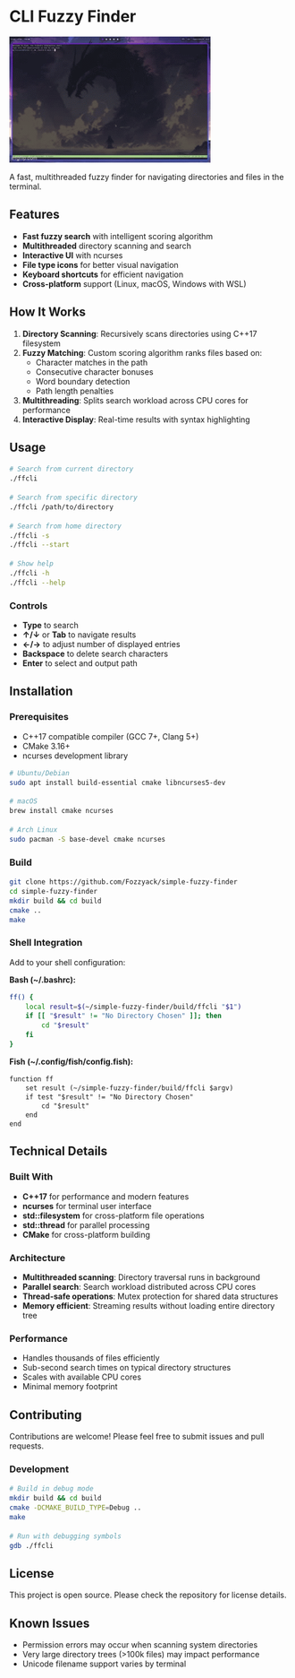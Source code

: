 # CLI Fuzzy Finder

![Demo](./demo.gif)

A fast, multithreaded fuzzy finder for navigating directories and files in the terminal.

## Features

- **Fast fuzzy search** with intelligent scoring algorithm
- **Multithreaded** directory scanning and search
- **Interactive UI** with ncurses
- **File type icons** for better visual navigation
- **Keyboard shortcuts** for efficient navigation
- **Cross-platform** support (Linux, macOS, Windows with WSL)

## How It Works

1. **Directory Scanning**: Recursively scans directories using C++17 filesystem
2. **Fuzzy Matching**: Custom scoring algorithm ranks files based on:
   - Character matches in the path
   - Consecutive character bonuses
   - Word boundary detection
   - Path length penalties
3. **Multithreading**: Splits search workload across CPU cores for performance
4. **Interactive Display**: Real-time results with syntax highlighting

## Usage

```bash
# Search from current directory
./ffcli

# Search from specific directory
./ffcli /path/to/directory

# Search from home directory
./ffcli -s
./ffcli --start

# Show help
./ffcli -h
./ffcli --help
```

### Controls
- **Type** to search
- **↑/↓** or **Tab** to navigate results
- **←/→** to adjust number of displayed entries
- **Backspace** to delete search characters
- **Enter** to select and output path

## Installation

### Prerequisites
- C++17 compatible compiler (GCC 7+, Clang 5+)
- CMake 3.16+
- ncurses development library

```bash
# Ubuntu/Debian
sudo apt install build-essential cmake libncurses5-dev

# macOS
brew install cmake ncurses

# Arch Linux
sudo pacman -S base-devel cmake ncurses
```

### Build

```bash
git clone https://github.com/Fozzyack/simple-fuzzy-finder
cd simple-fuzzy-finder
mkdir build && cd build
cmake ..
make
```

### Shell Integration

Add to your shell configuration:

**Bash (~/.bashrc):**
```bash
ff() {
    local result=$(~/simple-fuzzy-finder/build/ffcli "$1")
    if [[ "$result" != "No Directory Chosen" ]]; then
        cd "$result"
    fi
}
```

**Fish (~/.config/fish/config.fish):**
```fish
function ff
    set result (~/simple-fuzzy-finder/build/ffcli $argv)
    if test "$result" != "No Directory Chosen"
        cd "$result"
    end
end
```

## Technical Details

### Built With
- **C++17** for performance and modern features
- **ncurses** for terminal user interface
- **std::filesystem** for cross-platform file operations
- **std::thread** for parallel processing
- **CMake** for cross-platform building

### Architecture
- **Multithreaded scanning**: Directory traversal runs in background
- **Parallel search**: Search workload distributed across CPU cores
- **Thread-safe operations**: Mutex protection for shared data structures
- **Memory efficient**: Streaming results without loading entire directory tree

### Performance
- Handles thousands of files efficiently
- Sub-second search times on typical directory structures
- Scales with available CPU cores
- Minimal memory footprint

## Contributing

Contributions are welcome! Please feel free to submit issues and pull requests.

### Development

```bash
# Build in debug mode
mkdir build && cd build
cmake -DCMAKE_BUILD_TYPE=Debug ..
make

# Run with debugging symbols
gdb ./ffcli
```

## License

This project is open source. Please check the repository for license details.

## Known Issues

- Permission errors may occur when scanning system directories
- Very large directory trees (>100k files) may impact performance
- Unicode filename support varies by terminal

